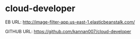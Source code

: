 # cloud-developer

EB URL: http://image-filter-app.us-east-1.elasticbeanstalk.com/


GITHUB URL: https://github.com/kannan007/cloud-developer

